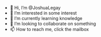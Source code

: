 - 👋 Hi, I’m @JoshuaLegay
- 👀 I’m interested in some interest
- 🌱 I’m currently learning knowledge
- 💞️ I’m looking to collaborate on something
- 📫 How to reach me, click the mailbox

<!---
JoshuaLegay/JoshuaLegay is a ✨ special ✨ repository because its `README.md` (this file) appears on your GitHub profile.
You can click the Preview link to take a look at your changes.
--->

